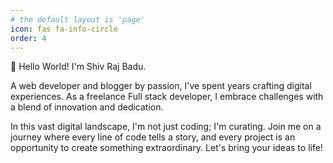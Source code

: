 ```yaml
---
# the default layout is 'page'
icon: fas fa-info-circle
order: 4
---
```


🚀 Hello World! I'm Shiv Raj Badu.

A web developer and blogger by passion, I've spent years crafting digital experiences. As a freelance Full stack developer, I embrace challenges with a blend of innovation and dedication.

In this vast digital landscape, I'm not just coding; I'm curating. Join me on a journey where every line of code tells a story, and every project is an opportunity to create something extraordinary. Let's bring your ideas to life!
